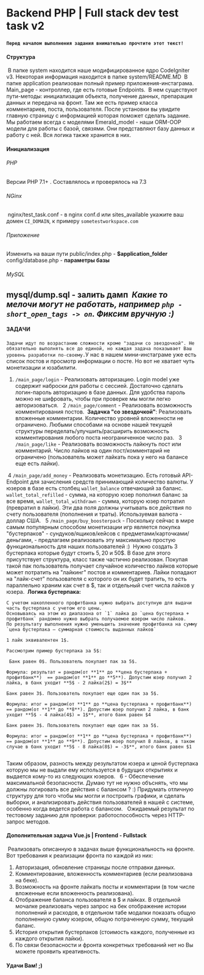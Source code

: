 # Backend PHP | Full stack dev test task v2
​
**`Перед началом выполнения задания внимательно прочтите этот текст!`**
#### Структура
​
В папке system находится наше модифицированное ядро CodeIgniter v3. Некоторая информация находится в папке system/README.MD
​
В папке application реализован полный пример приложения-инстаграма. Main_page - контроллер, где есть готовые Endpoints.
​
В нем существуют пути-методы: инициализация объекта, получение данных, препарация данных и передача на фронт. Там же есть пример класса комментариев, поста, пользователя. После установки вы увидите главную страницу с информацией которая поможет сделать задание.
​
Мы работаем всегда с моделями Emerald_model - наши ORM-OOP модели для работы с базой, связями. Они представляют базу данных и работу с ней. 
Вся логика также хранится в них.
​
​
#### Инициализация
###### PHP 
Версии PHP 7.1+ . Составлялось и проверялось на 7.3
​
###### NGinx
​
nginx/test_task.conf - в nginx conf.d или sites_available укажите ваш домен `CI_DOMAIN`, к примеру `sometestworkspace.com`
​
###### Приложение
Изменить на ваши пути
public/index.php - **$application_folder**
​
config/database.php - **параметры базы**
​
###### MySQL
​
mysql/dump.sql - залить дамп
​
_Какие то мелочи могут не работать, например `php - short_open_tags -> on`. Фиксим вручную :)_ 
​
--------------------------
#### ЗАДАЧИ
​
`Задачи идут по возрастанию сложности кроме "задачи со звездочкой". Не обязательно выполнять все до единой, но каждая задача показывает Ваш уровень разработки по-своему.`
​
У нас в нашем мини-инстаграме уже есть список постов и просмотр информации о посте. Но вот не хватает чуть монетизации и юзабилити.
​
1. `/main_page/login` - Реализовать авторизацию. Login model уже содержит наброски для работы с сессией. Достаточно сделать логин-пароль авторизацию в базе данных. 
Для удобства пароль можно не шифровать, чтобы при проверке мы могли легко авторизоваться. 
​
​
2 `/main_page/comment` - Реализовать возможность комментирования постов.
​
**Задачка "со звездочкой"**:
Реализовать вложенные комментарии. Количество уровней вложенности не ограничено. 
Любыми способами на основе нашей текущей структуры переделать/улучшить/расширить возможность комментирования любого поста неограниченное число раз.
​
​
3 `/main_page/like` - Реализовать возможность лайкнуть пост или комментарий. Число лайков на один пост/комментарий не ограничено (пользователь может лайкать пока у него на балансе еще есть лайки). 
  
​
4 `/main_page/add_money` - Реализовать монетизацию. Есть готовый API-Endpoint для зачисления средств принимающий количество валюты. У юзеров в базе есть столбец `wallet_balance` отвечающий за баланс.
`wallet_total_refilled` - сумма, на которую юзер пополнил баланс за все время, `wallet_total_withdrawn` - сумма, которую юзер потратил (превратил в лайки). Эти два поля должны учитывать все действия по счету пользователя (пополнения и траты). Используемая валюта - доллар США. 
​
​
5 `/main_page/buy_boosterpack` - Поскольку сейчас в мире самым популярным способом монетизации игр является покупка "бустерпаков" - сундуков/ящиков/кейсов с предметами/карточками/деньгами, - 
предлагаем реализовать эту максимально простую функциональность для наших пользователей :) 
​
Нужно создать 3 бустерпака которые будут стоить 5$, 20$ и 50$. В базе для этого присутствует структура, класс также частично реализован.
Покупая такой пак пользователь получает случайное количество лайков которые может потратить на "лайкинг" постов и комментариев.
Лайки попадают на "лайк-счет" пользователя с которого он их будет тратить, то есть параллельно храним как счет в $, так и отдельный счет числа лайков у юзера. 
​
**Логика бустерпака:**
```
С учетом накопленного профитбанка нужно выбрать доступную для выдачи часть бустерпака с учетом его цены.
Основываясь на этом из диапазона от `1` лайка до `цена бустерпака + профитбанк` рандомно нужно выбрать получаемое юзером число лайков.
По результату выполнения нужно уменьшить значение профитбанка на сумму `цена бустерпака — суммарная стоимость выданных лайков`
​
1 лайк эквивалентен 1$.
​
Рассмотрим пример бустерпака за 5$:
​
 Банк равен 0$. Пользователь покупает пак за 5$.
​
Формула: результат = рандом(от **1** до **цена бустерпака + профитбанк**)  == рандом(от **1** до **5**). Допустим юзер получил 2 лайка, в банк уходит **5$ - 2 лайка(2$) = 3$**
​
Банк равен 3$. Пользователь покупает еще один пак за 5$.
​
Формула: итог = рандом(от **1** до **цена бустерпака + профитбанк**)  == рандом(от **1** до **8**). Допустим юзер получил 2 лайка, в банк уходит **5$ - 4 лайка(4$) = 1$**, итого банк равен $4
​
Банк равен 3$. Пользователь покупает еще один пак за 5$.
​
Формула: итог = рандом(от **1** до **цена бустерпака + профитбанк**)  == рандом(от **1** до **9**). Допустим юзер получил 8 лайков, в таком случае в банк уходит **5$ - 8 лайка(8$) = -3$**, итого банк равен $1
​
```
Таким образом, разность между результатом юзера и ценой бустерпака которую мы не выдали ему используется в будущих открытиях и выдается кому-то из следующих юзеров.
​
​
6 - Обеспечение максимальной безопасности. Думаю тут не нужно объснять, что мы должны логировать все действия с балансом ? :) 
Придумать отличную структуру для того чтобы мы могли и построить графики, и сделать выборки, и анализировать действия пользователей в нашей с системе, 
особенно когда ведется работа с балансом.
​
​
Ожидаемый результат по тестовому заданию для проверки: работоспособность через HTTP-запрос методов.
​
​
#### Дополнительная задача Vue.js | Frontend - Fullstack
​
Реализовать описанную в задачах выше функциональность на фронте. Вот требования к реализации фронта по каждой из них:
​
1. Авторизация, обновление страницы после отправки данных.
​
2. Комментирование, вложенность комментариев (если реализована на беке).
​
3. Возможность на фронте лайкать посты и комментарии (в том числе вложенные если вложенность реализована).
​
4. Отображение баланса пользователя в $ и лайках. В отдельной мочалке реализовать через запрос на бек отображение истории пополнений и расходов, в отдельном табе модалки показать общую пополненную сумму юзером, общую потраченную сумму, текущий баланс.
​
5. История открытия бустерпаков (стоимость каждого, полученные из каждого открытия лайки). 
​
6. По связи безопасности и фронта конкретных требований нет но Вы можете проявить креативность.
​
#### Удачи Вам! ;)
